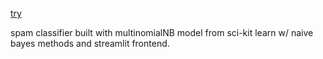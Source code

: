 [try](spam.jame.li)

spam classifier built with multinomialNB model from sci-kit learn w/ naive bayes methods and streamlit frontend.
